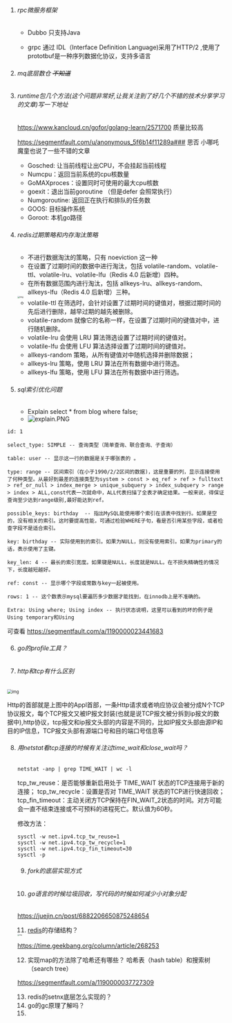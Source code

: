 

1. ###### rpc微服务框架

   - Dubbo 只支持Java 

   - grpc 通过  IDL（Interface Definition Language)采用了HTTP/2 ,使用了prototbuf是一种序列数据化协议，支持多语言

2. ###### mq底层数仓 ~~不知道~~

3. ###### runtime包几个方法(这个问题非常好,让我关注到了好几个不错的技术分享学习的文章)写一下地址

   https://www.kancloud.cn/gofor/golang-learn/2571700  质量比较高

   https://segmentfault.com/u/anonymous_5f6b14f11289a###  思否 小哪吒魔童也说了一些不错的文章

   - Gosched: 让当前线程让出CPU，不会挂起当前线程
   - Numcpu：返回当前系统的cpu核数量
   - GoMAXproces：设置同时可使用的最大cpu核数
   - goexit：退出当前goroutine （但是defer 会照常执行）
   - Numgoroutine: 返回正在执行和排队的任务数
   - GOOS: 目标操作系统
   - Goroot: 本机go路径

4. ###### redis过期策略和内存淘汰策略

   - 不进行数据淘汰的策略，只有 noeviction 这一种
   - 在设置了过期时间的数据中进行淘汰，包括 volatile-random、volatile-ttl、volatile-lru、volatile-lfu（Redis 4.0 后新增）四种。
   - 在所有数据范围内进行淘汰，包括 allkeys-lru、allkeys-random、allkeys-lfu（Redis 4.0 后新增）三种。

   <img src="https://static001.geekbang.org/resource/image/04/f6/04bdd13b760016ec3b30f4b02e133df6.jpg" alt="img" style="zoom: 33%;" />

   - volatile-ttl 在筛选时，会针对设置了过期时间的键值对，根据过期时间的先后进行删除，越早过期的越先被删除。
   - volatile-random 就像它的名称一样，在设置了过期时间的键值对中，进行随机删除。
   - volatile-lru 会使用 LRU 算法筛选设置了过期时间的键值对。
   - volatile-lfu 会使用 LFU 算法选择设置了过期时间的键值对。
   - allkeys-random 策略，从所有键值对中随机选择并删除数据；
   - allkeys-lru 策略，使用 LRU 算法在所有数据中进行筛选。
   - allkeys-lfu 策略，使用 LFU 算法在所有数据中进行筛选。

5. ###### sql索引优化问题

   - Explain select * from blog where false;
   - ![explain.PNG](https://segmentfault.com/img/bVbKwhb)

```stylus
id: 1 

select_type: SIMPLE -- 查询类型（简单查询、联合查询、子查询） 

table: user -- 显示这一行的数据是关于哪张表的 。

type: range -- 区间索引（在小于1990/2/2区间的数据)，这是重要的列，显示连接使用了何种类型。从最好到最差的连接类型为system > const > eq_ref > ref > fulltext > ref_or_null > index_merge > unique_subquery > index_subquery > range > index > ALL,const代表一次就命中，ALL代表扫描了全表才确定结果。一般来说，得保证查询至少达到range级别,最好能达到ref。 

possible_keys: birthday  -- 指出MySQL能使用哪个索引在该表中找到行。如果是空的，没有相关的索引。这时要提高性能，可通过检验WHERE子句，看是否引用某些字段，或者检查字段不是适合索引。  

key: birthday -- 实际使用到的索引。如果为NULL，则没有使用索引。如果为primary的话，表示使用了主键。 

key_len: 4 -- 最长的索引宽度。如果键是NULL，长度就是NULL。在不损失精确性的情况下，长度越短越好。

ref: const -- 显示哪个字段或常数与key一起被使用。  

rows: 1 -- 这个数表示mysql要遍历多少数据才能找到，在innodb上是不准确的。 

Extra: Using where; Using index -- 执行状态说明，这里可以看到的坏的例子是Using temporary和Using
```

可查看 https://segmentfault.com/a/1190000023441683



6. ###### go的profile工具？

7. ###### http和tcp有什么区别

<img src="https://pic2.zhimg.com/80/v2-de748d66e75881431505e735b292a83b_1440w.jpg?source=1940ef5c" alt="img" style="zoom:67%;" />

Http的首部就是上图中的Appl首部，一条Http请求或者响应协议会被分成N个TCP协议报文，每个TCP报文又被IP报文封装(也就是说TCP报文被分拆到ip报文的数据中),http协议，tcp报文和ip报文头部的内容是不同的，比如IP报文头部由源IP和目的IP信息，TCP报文头部有源端口号和目的端口号信息等

8. ###### 用netstat看tcp连接的时候有关注过time_wait和close_wait吗？

   ```shell
   netstat -anp | grep TIME_WAIT | wc -l 
   ```

   tcp_tw_reuse：是否能够重新启用处于 TIME_WAIT 状态的TCP连接用于新的连接；
   tcp_tw_recycle：设置是否对 TIME_WAIT 状态的TCP进行快速回收；
   tcp_fin_timeout：主动关闭方TCP保持在FIN_WAIT_2状态的时间。对方可能会一直不结束连接或不可预料的进程死亡。默认值为60秒。

   修改方法：

   ```stylus
   sysctl -w net.ipv4.tcp_tw_reuse=1   
   sysctl -w net.ipv4.tcp_tw_recycle=1
   sysctl -w net.ipv4.tcp_fin_timeout=30
   sysctl -p
   ```

   9. ###### fork的底层实现方式

   10. ###### go语言的时候垃圾回收，写代码的时候如何减少小对象分配

   https://juejin.cn/post/6882206650875248654

   11. [redis](https://www.nowcoder.com/jump/super-jump/word?word=redis)的存储结构？

   <img src="https://static001.geekbang.org/resource/image/82/01/8219f7yy651e566d47cc9f661b399f01.jpg" alt="img" style="zoom: 25%;" />

   https://time.geekbang.org/column/article/268253

   12. 实现map的方法除了哈希还有哪些？  哈希表（hash table）和搜索树（search tree）

   https://segmentfault.com/a/1190000037727309

   13. redis的setnx底层怎么实现的？
   14. go的gc原理了解吗？
   15. 